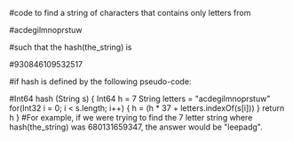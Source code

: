 #code to find a string of characters that contains only letters from

#acdegilmnoprstuw

#such that the hash(the_string) is

#930846109532517

#if hash is defined by the following pseudo-code:

#Int64 hash (String s) {
    Int64 h = 7
    String letters = "acdegilmnoprstuw"
    for(Int32 i = 0; i < s.length; i++) {
        h = (h * 37 + letters.indexOf(s[i]))
    }
    return h
}
#For example, if we were trying to find the 7 letter string where hash(the_string) was 680131659347, the answer would be "leepadg".